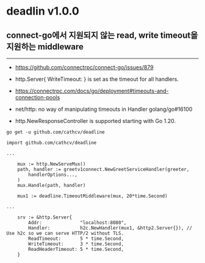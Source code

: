 # deadlin v1.0.0


## connect-go에서 지원되지 않는 read, write timeout을 지원하는 middleware

---


* https://github.com/connectrpc/connect-go/issues/879

* http.Server{ WriteTimeout: } is set as the timeout for all handlers.

* https://connectrpc.com/docs/go/deployment#timeouts-and-connection-pools

* net/http: no way of manipulating timeouts in Handler golang/go#16100

* http.NewResponseController is supported starting with Go 1.20.

```
go get -u github.com/cathcv/deadline 
```

```
import github.com/cathcv/deadline

...

	mux := http.NewServeMux()
	path, handler := greetv1connect.NewGreetServiceHandler(greeter,
		handlerOptions...,
	)
	mux.Handle(path, handler)

	mux1 := deadline.TimeoutMiddleware(mux, 20*time.Second)

...

	srv := &http.Server{
		Addr:              "localhost:8080",
		Handler:           h2c.NewHandler(mux1, &http2.Server{}), // Use h2c so we can serve HTTP/2 without TLS.
		ReadTimeout:       5 * time.Second,
		WriteTimeout:      3 * time.Second,
		ReadHeaderTimeout: 5 * time.Second,
	}
```